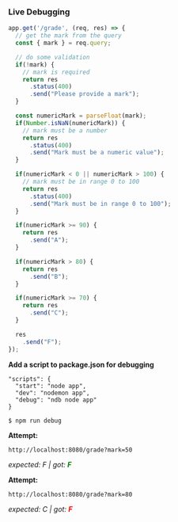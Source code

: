 ### Live Debugging

<div class="row">
<div class="cell-3">
<div class="smallest">

```js
app.get('/grade', (req, res) => {
  // get the mark from the query
  const { mark } = req.query;

  // do some validation
  if(!mark) {
    // mark is required
    return res
      .status(400)
      .send("Please provide a mark");
  }

  const numericMark = parseFloat(mark);
  if(Number.isNaN(numericMark)) {
    // mark must be a number
    return res
      .status(400)
      .send("Mark must be a numeric value");
  }

  if(numericMark < 0 || numericMark > 100) {
    // mark must be in range 0 to 100
    return res
      .status(400)
      .send("Mark must be in range 0 to 100");
  }

  if(numericMark >= 90) {
    return res
      .send("A");
  } 

  if(numericMark > 80) {
    return res
      .send("B");
  }

  if(numericMark >= 70) {
    return res
      .send("C");
  }

  res
    .send("F");
});
```

</div>
</div>
<div class="cell-3">

**Add a script to package.json for debugging**

``` {data-span="4:3:80 .highlight"}
"scripts": {
  "start": "node app",
  "dev": "nodemon app",
  "debug": "ndb node app"
}

$ npm run debug
```

**Attempt:**

```text
http://localhost:8080/grade?mark=50
```

<div class="smaller">

<em>expected: F | got: <span style="color: green;"><strong>F</strong></span></em>

</div>

**Attempt:**

```text
http://localhost:8080/grade?mark=80
```

<div class="smaller">

<em>expected: C | got: <span style="color: red;"><strong>F</strong></span></em>

</div>

</div>
</div>

